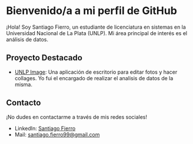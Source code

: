 # Bienvenido/a a mi perfil de GitHub

¡Hola! Soy Santiago Fierro, un estudiante de licenciatura en sistemas en la Universidad Nacional de La Plata (UNLP). Mi área principal de interés es el análisis de datos.


## Proyecto Destacado

- [UNLP Image](https://github.com/santiFie/Seminario-de-Lenguajes-Python/tree/master/Trabajo%20final): Una aplicación de escritorio para editar fotos y hacer collages. Yo fui el encargado de realizar el analisis de datos de la misma.


## Contacto

¡No dudes en contactarme a través de mis redes sociales!

- LinkedIn: [Santiago Fierro](https://www.linkedin.com/in/santiago-fierro-b486732a9/)
- Mail: santiago.fierro99@gmail.com
